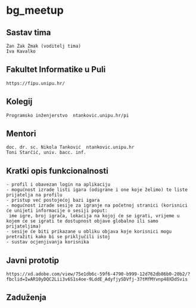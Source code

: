 # bg_meetup

## Sastav tima
```
Žan Žak Žmak (voditelj tima)
Iva Kavalko
```
## Fakultet Informatike u Puli
```
https://fipu.unipu.hr/
```
## Kolegij
```
Programsko inženjerstvo  ntankovic.unipu.hr/pi
```
## Mentori
```
doc. dr. sc. Nikola Tanković  ntankovic.unipu.hr
Toni Starčić, univ. bacc. inf.
```
## Kratki opis funkcionalnosti
```
- profil i obavezan login na aplikaciju
- mogućnost izrade listi igara (odigrane i one koje želimo) te liste prijatelja na profilu
- pristup već postojećoj bazi igara
- mogućnost izrade sesije za igranje na početnoj stranici (korisnici će unijeti informacije o sesiji poput:
 ime igre, broj igrača, lokacija na kojoj će se igrati, vrijeme u kojem će se igrati te dostupnost objave globalno ili samo prijateljima)
- sesije će biti prikazane u obliku objava koje korisnici mogu pretražiti kako bi se priključili istoj
- sustav ocjenjivanja korisnika
```
## Javni prototip
```
https://xd.adobe.com/view/75e1db6c-59f6-4790-b999-12d762db86b0-20b2/?fbclid=IwAR10yDQC2Lii3v6S1s4oe-9LddE_AdyfjySDVfj-37tMfMYvnp48XDdSvis
```
## Zaduženja
```
 
```


